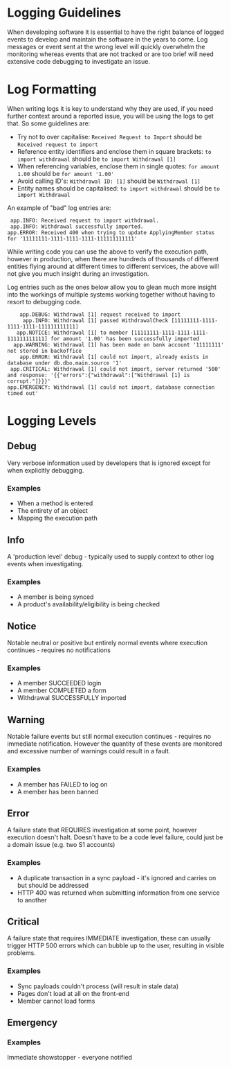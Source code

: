 # Logging Guidelines

When developing software it is essential to have the right balance of logged events to develop and maintain the software
in the years to come. Log messages or event sent at the wrong level will quickly overwhelm the monitoring whereas events
that are not tracked or are too brief will need extensive code debugging to investigate an issue.

# Log Formatting 

When writing logs it is key to understand why they are used, if you need further context around a reported issue, you 
will be using the logs to get that. So some guidelines are:

* Try not to over capitalise:
 `Received Request to Import` should be `Received request to import` 
* Reference entity identifiers and enclose them in square brackets: `to import withdrawal` should be `to import Withdrawal [1]`
* When referencing variables, enclose them in single quotes: `for amount 1.00` should be `for amount '1.00'`
* Avoid calling ID's: `Withdrawal ID: [1]` should be `Withdrawal [1]` 
* Entity names should be capitalised: `to import withdrawal` should be `to import Withdrawal`

An example of "bad" log entries are:

```
 app.INFO: Received request to import withdrawal.
 app.INFO: Withdrawal successfully imported.
app.ERROR: Received 400 when trying to update ApplyingMember status for '11111111-1111-1111-1111-111111111111'
```

While writing code you can use the above to verify the execution path, however in production, when there are hundreds
of thousands of different entities flying around at different times to different services, the above will not give you 
much insight during an investigation.

Log entries such as the ones below allow you to glean much more insight into the workings of multiple systems working 
together without having to resort to debugging code.

```
    app.DEBUG: Withdrawal [1] request received to import
     app.INFO: Withdrawal [1] passed WithdrawalCheck [11111111-1111-1111-1111-111111111111]
   app.NOTICE: Withdrawal [1] to member [11111111-1111-1111-1111-111111111111] for amount '1.00' has been successfully imported
  app.WARNING: Withdrawal [1] has been made on bank account '11111111' not stored in backoffice
    app.ERROR: Withdrawal [1] could not import, already exists in database under db.dbo.main.source '1'
 app.CRITICAL: Withdrawal [1] could not import, server returned '500' and response: '{{"errors":{"withdrawal":["Withdrawal [1] is corrupt."]}}}'
app.EMERGENCY: Withdrawal [1] could not import, database connection timed out'
```

# Logging Levels 

## Debug
Very verbose information used by developers that is ignored except for when explicitly debugging.

### Examples
* When a method is entered
* The entirety of an object
* Mapping the execution path

## Info
A 'production level' debug - typically used to supply context to other log events when investigating.

### Examples
* A member is being synced
* A product's availability/eligibility is being checked

## Notice
Notable neutral or positive but entirely normal events where execution continues - requires no notifications

### Examples
* A member SUCCEEDED login
* A member COMPLETED a form
* Withdrawal SUCCESSFULLY imported

## Warning
Notable failure events but still normal execution continues - requires no immediate notification. However the quantity
of these events are monitored and excessive number of warnings could result in a fault.

### Examples
* A member has FAILED to log on
* A member has been banned

## Error
A failure state that REQUIRES investigation at some point, however execution doesn't halt. 
Doesn't have to be a code level failure, could just be a domain issue (e.g. two S1 accounts)

### Examples
* A duplicate transaction in a sync payload - it's ignored and carries on but should be addressed
* HTTP 400 was returned when submitting information from one service to another

## Critical
A failure state that requires IMMEDIATE investigation, these can usually trigger HTTP 500 errors which can bubble up to 
the user, resulting in visible problems.

### Examples
* Sync payloads couldn't process (will result in stale data)
* Pages don't load at all on the front-end
* Member cannot load forms

## Emergency
### Examples
Immediate showstopper - everyone notified
